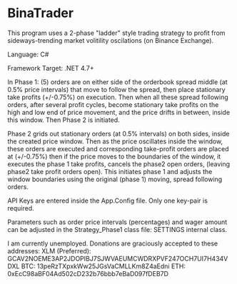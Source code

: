 # BinaTrader
This program uses a 2-phase "ladder" style trading strategy to profit from sideways-trending market volitility oscilations (on Binance Exchange).

Language: C#

Framework Target: .NET 4.7+

In Phase 1: (5) orders are  on either side of the orderbook spread middle (at 0.5% price intervals) that move to follow the spread, then place stationary take profits (+/-0.75%) on execution. Then when all these spread following orders, after several profit cycles, become stationary take profits on the high and low end of price movement, and the price drifts in between, inside this window. Then Phase 2 is initiated.

Phase 2 grids out stationary orders (at 0.5% intervals) on both sides, inside the created price window. Then as the price oscillates inside the window, these orders are executed and corresponding take-profit orders are placed at (+/-0.75%)
then if the price moves to the boundaries of the window, it executes the phase 1 take profits, cancels the phase2 open orders, (leaving phase2 take profit orders open). This initiates phase 1 and adjusts the window boundaries using the original (phase 1) moving, spread following orders.


API Keys are entered inside the App.Config file. Only one key-pair is required. 

Parameters such as order price intervals (percentages) and wager amount can be adjusted in the Strategy_Phase1 class file: SETTINGS internal class.

I am currently unemployed.
Donations are graciously accepted to these addresses:
XLM (Preferred): GCAV2NOEME3AP2JDOPIBJ7SJWVAEUMCWDRXPVF247OCH7UI7H434VDXL
BTC: 13peRzTXpxkWw25JGsVaCMLLKm8Z4aEdni
ETH: 0xEcC98aBF04Ad502cD232b76bbb7eBaD097fDEB7D
